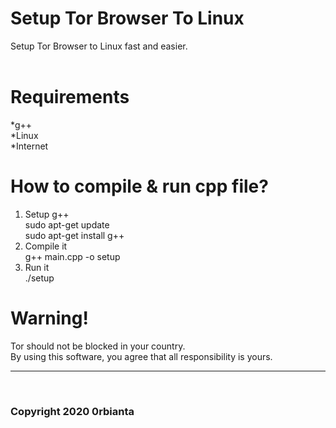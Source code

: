 # Setup Tor Browser To Linux<br/>
Setup Tor Browser to Linux fast and easier.<br/>
<br/>
# Requirements<br/>
 *g++<br/>
 *Linux<br/>
 *Internet<br/>
# How to compile & run cpp file?<br/>
1) Setup g++<br/>
sudo apt-get update<br/>
sudo apt-get install g++<br/>
2) Compile it<br/>
g++ main.cpp -o setup<br/>
3) Run it<br/>
./setup<br/>
# Warning!<br/>
Tor should not be blocked in your country.<br/>
By using this software, you agree that all responsibility is yours.<br/>
<hr/>
<br/>
<h3>Copyright 2020 0rbianta</h3>
